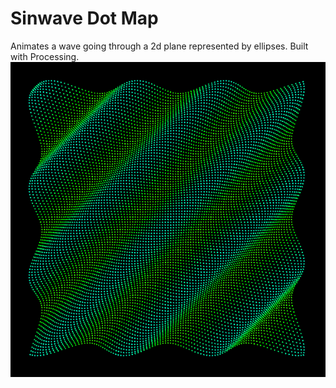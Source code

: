 # Sinwave Dot Map
Animates a wave going through a 2d plane represented by ellipses. Built with Processing.
![example](https://github.com/avelaga/sinwave-dot-map/blob/master/example.gif)
